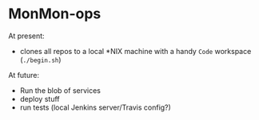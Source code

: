 # MonMon-ops

At present:

- clones all repos to a local *NIX machine with a handy `Code` workspace (`./begin.sh`)

At future:

- Run the blob of services
- deploy stuff
- run tests (local Jenkins server/Travis config?)